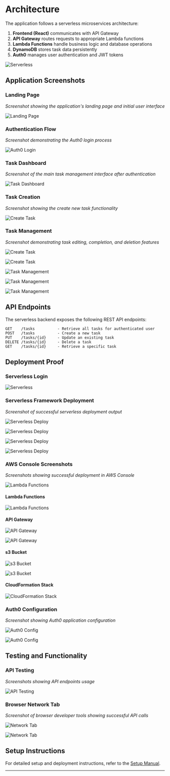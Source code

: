 # Architecture

The application follows a serverless microservices architecture:

1. **Frontend (React)** communicates with API Gateway
2. **API Gateway** routes requests to appropriate Lambda functions
3. **Lambda Functions** handle business logic and database operations
4. **DynamoDB** stores task data persistently
5. **Auth0** manages user authentication and JWT tokens

![Serverless](./images/serverless-framework.png)

## Application Screenshots

### Landing Page

*Screenshot showing the application's landing page and initial user interface*

![Landing Page](images/screenshots/image-11.png)

### Authentication Flow

*Screenshot demonstrating the Auth0 login process*

![Auth0 Login](images/screenshots/image-12.png)

### Task Dashboard

*Screenshot of the main task management interface after authentication*

![Task Dashboard](images/screenshots/image-13.png)

### Task Creation

*Screenshot showing the create new task functionality*

![Create Task](images/screenshots/image-19.png)

### Task Management

*Screenshot demonstrating task editing, completion, and deletion features*

![Create Task](images/screenshots/image-16.png)

![Create Task](images/screenshots/image-17.png)

![Task Management](images/screenshots/image-20.png)

![Task Management](images/screenshots/image-21.png)

![Task Management](images/screenshots/image-22.png)

## API Endpoints

The serverless backend exposes the following REST API endpoints:

```
GET    /tasks          - Retrieve all tasks for authenticated user
POST   /tasks          - Create a new task
PUT    /tasks/{id}     - Update an existing task
DELETE /tasks/{id}     - Delete a task
GET    /tasks/{id}     - Retrieve a specific task
```

## Deployment Proof

### Serverless Login

![Serverless](images/screenshots/image-01.png)

### Serverless Framework Deployment

*Screenshot of successful serverless deployment output*

![Serverless Deploy](images/screenshots/image-28.png)

![Serverless Deploy](images/screenshots/image-02.png)

![Serverless Deploy](images/screenshots/image-03.png)

![Serverless Deploy](images/screenshots/image-04.png)

### AWS Console Screenshots

*Screenshots showing successful deployment in AWS Console*

![Lambda Functions](images/screenshots/image-05.png)

#### Lambda Functions

![Lambda Functions](images/screenshots/image-31.png)

#### API Gateway

![API Gateway](images/screenshots/image-10.png)

![API Gateway](images/screenshots/image-30.png)

#### s3 Bucket

![s3 Bucket](images/screenshots/image-08.png)

![s3 Bucket](images/screenshots/image-09.png)

#### CloudFormation Stack

![CloudFormation Stack](images/screenshots/image-06.png)

### Auth0 Configuration

*Screenshot showing Auth0 application configuration*

![Auth0 Config](images/screenshots/image-12.png)

![Auth0 Config](images/screenshots/image-27.png)

## Testing and Functionality

### API Testing

*Screenshots showing API endpoints usage*

![API Testing](images/screenshots/image-25.png)

### Browser Network Tab

*Screenshot of browser developer tools showing successful API calls*

![Network Tab](images/screenshots/image-30.png)

![Network Tab](images/screenshots/image-31.png)

## Setup Instructions

For detailed setup and deployment instructions, refer to the [Setup Manual](./manual.pdf).

---

